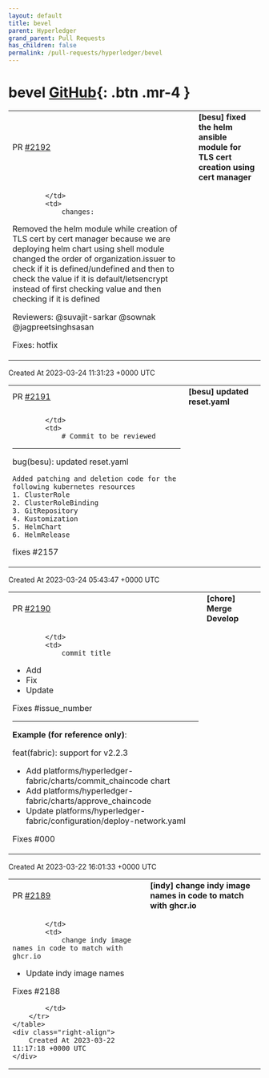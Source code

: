 ```yaml
---
layout: default
title: bevel
parent: Hyperledger
grand_parent: Pull Requests
has_children: false
permalink: /pull-requests/hyperledger/bevel
---
```


# bevel <span class="fs-3 right-align">[GitHub](https://github.com/hyperledger/bevel){: .btn .mr-4 }</span>


<div>
    <table>
        <tr>
            <td>
                PR <a href="https://github.com/hyperledger/bevel/pull/2192" class=".btn">#2192</a>
            </td>
            <td>
                <b>
                    [besu] fixed the helm ansible module for TLS cert creation using cert manager
                </b>
            </td>
        </tr>
        <tr>
            <td>
                
            </td>
            <td>
                changes:
Removed the helm module while creation of TLS cert by cert manager because we are deploying helm chart using shell module
changed the order of organization.issuer to check if it is defined/undefined and then to check the value if it is default/letsencrypt instead of first checking value and then checking if it is defined

Reviewers:
@suvajit-sarkar @sownak @jagpreetsinghsasan 

Fixes:
hotfix
            </td>
        </tr>
    </table>
    <div class="right-align">
        Created At 2023-03-24 11:31:23 +0000 UTC
    </div>
</div>

<div>
    <table>
        <tr>
            <td>
                PR <a href="https://github.com/hyperledger/bevel/pull/2191" class=".btn">#2191</a>
            </td>
            <td>
                <b>
                    [besu] updated reset.yaml
                </b>
            </td>
        </tr>
        <tr>
            <td>
                
            </td>
            <td>
                # Commit to be reviewed
----------------------------------

bug(besu): updated reset.yaml

    Added patching and deletion code for the following kubernetes resources
    1. ClusterRole
    2. ClusterRoleBinding
    3. GitRepository
    4. Kustomization
    5. HelmChart
    6. HelmRelease
    
fixes #2157
            </td>
        </tr>
    </table>
    <div class="right-align">
        Created At 2023-03-24 05:43:47 +0000 UTC
    </div>
</div>

<div>
    <table>
        <tr>
            <td>
                PR <a href="https://github.com/hyperledger/bevel/pull/2190" class=".btn">#2190</a>
            </td>
            <td>
                <b>
                    [chore] Merge Develop
                </b>
            </td>
        </tr>
        <tr>
            <td>
                
            </td>
            <td>
                commit_title
   - Add
   - Fix
   - Update 

Fixes #issue_number

---
**Example (for reference only)**:   

feat(fabric): support for v2.2.3
  - Add platforms/hyperledger-fabric/charts/commit_chaincode chart
  - Add platforms/hyperledger-fabric/charts/approve_chaincode
  - Update platforms/hyperledger-fabric/configuration/deploy-network.yaml  

Fixes #000
            </td>
        </tr>
    </table>
    <div class="right-align">
        Created At 2023-03-22 16:01:33 +0000 UTC
    </div>
</div>

<div>
    <table>
        <tr>
            <td>
                PR <a href="https://github.com/hyperledger/bevel/pull/2189" class=".btn">#2189</a>
            </td>
            <td>
                <b>
                    [indy] change indy image names in code to match with ghcr.io
                </b>
            </td>
        </tr>
        <tr>
            <td>
                
            </td>
            <td>
                change indy image names in code to match with ghcr.io
   - Update indy image names

Fixes #2188 

            </td>
        </tr>
    </table>
    <div class="right-align">
        Created At 2023-03-22 11:17:18 +0000 UTC
    </div>
</div>

